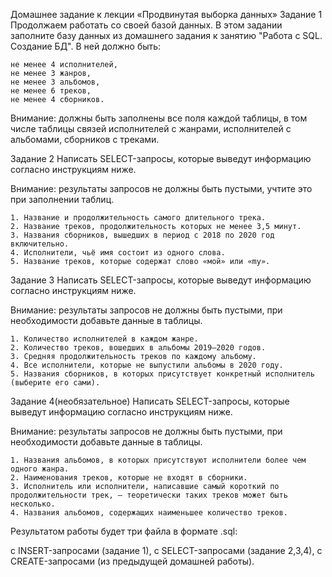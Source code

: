 Домашнее задание к лекции «Продвинутая выборка данных»
Задание 1
Продолжаем работать со своей базой данных. В этом задании заполните базу данных из домашнего задания к занятию "Работа с SQL. Создание БД". В ней должно быть:

    не менее 4 исполнителей,
    не менее 3 жанров,
    не менее 3 альбомов,
    не менее 6 треков,
    не менее 4 сборников.
Внимание: должны быть заполнены все поля каждой таблицы, в том числе таблицы связей исполнителей с жанрами, исполнителей с альбомами, сборников с треками.

Задание 2
Написать SELECT-запросы, которые выведут информацию согласно инструкциям ниже.

Внимание: результаты запросов не должны быть пустыми, учтите это при заполнении таблиц.

    1. Название и продолжительность самого длительного трека.
    2. Название треков, продолжительность которых не менее 3,5 минут.
    3. Названия сборников, вышедших в период с 2018 по 2020 год включительно.
    4. Исполнители, чьё имя состоит из одного слова.
    5. Название треков, которые содержат слово «мой» или «my».

Задание 3
Написать SELECT-запросы, которые выведут информацию согласно инструкциям ниже.

Внимание: результаты запросов не должны быть пустыми, при необходимости добавьте данные в таблицы.

    1. Количество исполнителей в каждом жанре.
    2. Количество треков, вошедших в альбомы 2019–2020 годов.
    3. Средняя продолжительность треков по каждому альбому.
    4. Все исполнители, которые не выпустили альбомы в 2020 году.
    5. Названия сборников, в которых присутствует конкретный исполнитель (выберите его сами).

Задание 4(необязательное)
Написать SELECT-запросы, которые выведут информацию согласно инструкциям ниже.

Внимание: результаты запросов не должны быть пустыми, при необходимости добавьте данные в таблицы.

    1. Названия альбомов, в которых присутствуют исполнители более чем одного жанра.
    2. Наименования треков, которые не входят в сборники.
    3. Исполнитель или исполнители, написавшие самый короткий по продолжительности трек, — теоретически таких треков может быть несколько.
    4. Названия альбомов, содержащих наименьшее количество треков.
Результатом работы будет три файла в формате .sql:

с INSERT-запросами (задание 1),
с SELECT-запросами (задание 2,3,4),
с CREATE-запросами (из предыдущей домашней работы).